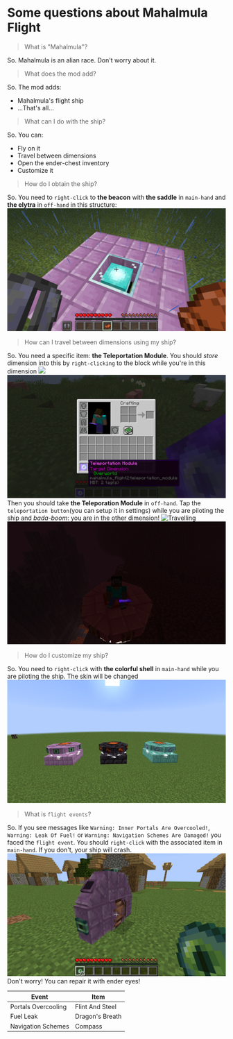 # Some questions about Mahalmula Flight

>What is "Mahalmula"?

So. Mahalmula is an alian race. Don't worry about it.

>What does the mod add?

So. The mod adds:
* Mahalmula's flight ship
* ...That's all...

>What can I do with the ship?

So. You can:
* Fly on it
* Travel between dimensions
* Open the ender-chest inventory
* Customize it

>How do I obtain the ship?

So. You need to `right-click` to **the beacon** with **the saddle** in `main-hand` and **the elytra** in `off-hand` in this structure: 
![Structure](MFII/imgs/2023-01-29_18.58.17.png)

>How can I travel between dimensions using my ship?

So. You need a specific item: **the Teleportation Module**. You should *store* dimension into this by `right-clicking` to the block while you're in this dimension
![](MFII/imgs/) ![](MFII/imgs/2023-01-30_00.02.26.png)
Then you should take **the Teleporation Module** in `off-hand`. Tap the `teleportation button`(you can setup it in settings) while you are piloting the ship and *bada-boom*: you are in the other dimension! 
![Travelling](MFII/imgs/172/2023-01-30_00.02.18.png) 
![Travelling2](MFII/imgs/2023-01-29_19.04.31.png)

>How do I customize my ship?

So. You need to `right-click` with **the colorful shell** in `main-hand` while you are piloting the ship. The skin will be changed
![Skins](MFII/imgs/2023-01-29_19.01.29.png)

>What is `flight events`?

So. If you see messages like `Warning: Inner Portals Are Overcooled!`, `Warning: Leak Of Fuel!` or `Warning: Navigation Schemes Are Damaged!` you faced the `flight event`. You should `right-click` with the associated item in `main-hand`. If you don't, your ship will crash.
![Broken ship](MFII/imgs/2023-01-29_19.02.36.png)
Don't worry! You can repair it with ender eyes!

|        Event         |        Item      |
| -------------------- | ---------------- |
| Portals Overcooling  | Flint And Steel  |
|      Fuel Leak       | Dragon's Breath  |
|  Navigation Schemes  |     Compass      |

